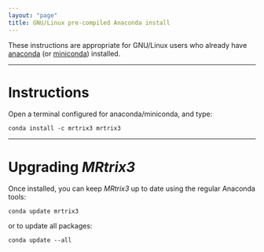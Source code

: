```yaml
---
layout: "page"
title: GNU/Linux pre-compiled Anaconda install
---
```


These instructions are appropriate for GNU/Linux users who already have
[anaconda](https://www.anaconda.com/)
(or [miniconda](https://docs.conda.io/en/latest/miniconda.html)) installed. 

---

Instructions
============

Open a terminal configured for anaconda/miniconda, and type:
```
conda install -c mrtrix3 mrtrix3
```


---

Upgrading *MRtrix3*
===================

Once installed, you can keep *MRtrix3* up to date using the regular Anaconda
tools:
```
conda update mrtrix3
```
or to update all packages:
```
conda update --all
```



